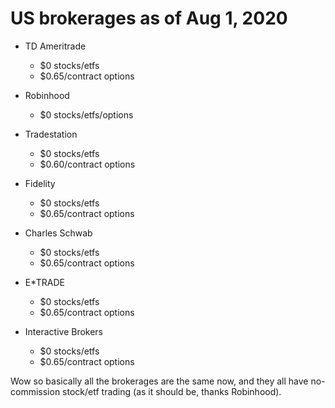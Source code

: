 # US brokerages as of Aug 1, 2020

- TD Ameritrade
  - $0 stocks/etfs
  - $0.65/contract options

- Robinhood
  - $0 stocks/etfs/options

- Tradestation
  - $0 stocks/etfs
  - $0.60/contract options

- Fidelity
  - $0 stocks/etfs
  - $0.65/contract options

- Charles Schwab
  - $0 stocks/etfs
  - $0.65/contract options

- E*TRADE
  - $0 stocks/etfs
  - $0.65/contract options

- Interactive Brokers
  - $0 stocks/etfs
  - $0.65/contract options

Wow so basically all the brokerages are the same now, and they all have
no-commission stock/etf trading (as it should be, thanks Robinhood).
